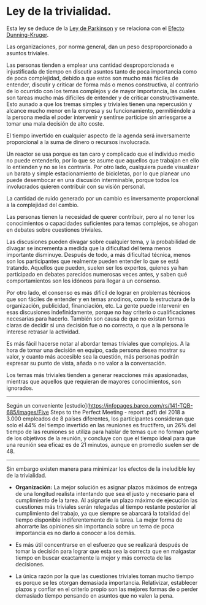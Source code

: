 # Ley de la trivialidad.

Esta ley se deduce de la [Ley de Parkinson](./Ley_de_Parkinson.md) y se relaciona con el [Efecto Dunning-Kruger](./Efecto_Dunning-Kruger.md).

Las organizaciones, por norma general, dan un peso desproporcionado a asuntos triviales.

Las personas tienden a emplear una cantidad desproporcionada e injustificada de tiempo en discutir asuntos tanto de poca importancia como de poca complejidad, debido a que estos son mucho más fáciles de entender, discutir y criticar de forma más o menos constructiva, al contrario de lo ocurrido con los temas complejos y de mayor importancia, las cuales son tareas mucho más difíciles de entender y de criticar constructivamente. Esto aunado a que los tremas simples y triviales tienen una repercusión y alcance mucho menor en la empresa y su funcionamiento, permitiéndole a la persona media el poder intervenir y sentirse participe sin arriesgarse a tomar una mala decisión de alto coste.

El tiempo invertido en cualquier aspecto de la agenda será inversamente proporcional a la suma de dinero o recursos involucrada.

Un reactor se usa porque es tan caro y complicado que el individuo medio no puede entenderlo, por lo que se asume que aquellos que trabajan en ello lo entienden y no se les contraría. Por otro lado, cualquiera puede visualizar un barato y simple estacionamiento de bicicletas, por lo que planear uno puede desembocar en una discusión interminable, porque todos los involucrados quieren contribuir con su visión personal.

La cantidad de ruido generado por un cambio es inversamente proporcional a la complejidad del cambio.

Las personas tienen la necesidad de querer contribuir, pero al no tener los conocimientos o capacidades suficientes para temas complejos, se ahogan en debates sobre cuestiones triviales. 

Las discusiones pueden divagar sobre cualquier tema, y la probabilidad de divagar se incrementa a medida que la dificultad del tema menos importante disminuye. Después de todo, a más dificultad técnica, menos son los participantes que realmente pueden entender lo que se está tratando. Aquellos que pueden, suelen ser los expertos, quienes ya han participado en debates parecidos numerosas veces antes, y saben qué comportamientos son los idóneos para llegar a un consenso.

Por otro lado, el consenso es más difícil de lograr en problemas técnicos que son fáciles de entender y en temas anodinos, como la estructura de la organización, publicidad, financiación, etc. La gente puede intervenir en esas discusiones indefinidamente, porque no hay criterio o cualificaciones necesarias para hacerlo. También son causa de que no existan formas claras de decidir si una decisión fue o no correcta, o que a la persona le interese retrasar la actividad.

Es más fácil hacerse notar al abordar temas triviales que complejos. A la hora de tomar una decisión en equipo, cada persona desea mostrar su valor, y cuanto más accesible sea la cuestión, más personas podrán expresar su punto de vista, añada o no valor a la conversación. 

Los temas más triviales tienden a generar reacciones más apasionadas, mientras que aquellos que requieran de mayores conocimientos, son ignorados. 

---

Según un conveniente [estudio](https://infopages.barco.com/rs/141-TQB-685/images/Five Steps to the Perfect Meeting - report .pdf) del 2018 a 3.000 empleados de 8 países diferentes, los participantes consideran que solo el 44% del tiempo invertido en las reuniones es fructífero, un 26% del tiempo de las reuniones se utiliza para hablar de temas que no forman parte de los objetivos de la reunión, y concluye con que el tiempo ideal para que una reunión sea eficaz es de 21 minutos, aunque en promedio suelen ser de 48.

---

Sin embargo existen manera para minimizar los efectos de la ineludible ley de la trivialidad.

- __Organización:__ La mejor solución es asignar plazos máximos de entrega de una longitud realista intentando que sea el justo y necesario para el cumplimiento de la tarea. Al asignarle un plazo máximo de ejecución las cuestiones más triviales serán relegadas al tiempo restante posterior al cumplimiento del trabajo, ya que siempre se  abarcará la totalidad del tiempo disponible indiferentemente de la tarea. La mejor forma de ahorrarte las opiniones sin importancia sobre un tema de poca importancia es no darlo a conocer a los demás.  

- Es más útil concentrarse en el esfuerzo que se realizará después de tomar la decisión para lograr que esta sea la correcta que en malgastar tiempo en buscar exactamente la mejor y más correcta de las decisiones. 
- La única razón por la que las cuestiones triviales toman mucho tiempo es porque se les otorgan demasiada importancia. Relativizar, establecer plazos y confiar en el criterio propio son las mejores formas de o perder demasiado tiempo pensando en asuntos que no valen la pena.

